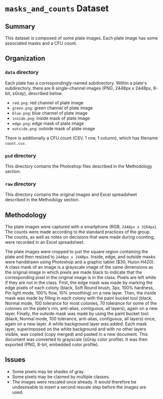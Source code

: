 # `masks_and_counts` Dataset

## Summary

This dataset is composed of some plate images. Each plate image has some
    associated masks and a CFU count.

## Organization

### `data` directory

Each plate has a correspondingly-named subdirectory. Within a plate's subdirectory, there are 6 single-channel images (PNG, 2448px x 2448px, 8-bit, sGray), described below.

* `red.png`: red channel of plate image
* `green.png`: green channel of plate image
* `blue.png`: blue channel of plate image
* `inside.png`: inside mask of plate image
* `edge.png`: edge mask of plate image
* `outside.png`: outside mask of plate image

There is additionally a CFU count (CSV, 1 row, 1 column), which has filename `count.csv`.

### `psd` directory

This directory contains the Photoshop files described in the Methodology section.

### `raw` directory

This directory contains the original images and Excel spreadsheet described in the Methodolgy section.

## Methodology

The plate images were captured with a smartphone (RGB, `2448px x 3264px`). The counts were made according to the standard practices of the group. The counts, as well as notes on decisions that were made during counting, were recorded in an Excel spreadsheet.

The plate images were cropped to just the square region containing the plate and then resized to `2448px x 2448px`. Inside, edge, and outside masks were handdrawn using Photoshop and a graphic tablet ($30, Huion H420). A class mask of an image is a grayscale image of the same dimensions as the original image in which pixels are made black to indicate that the corresponding pixel in the original image is in the class. Pixels are left white if they are not in the class. First, the edge mask was made by marking the edge pixels of each colony (black, Soft Round brush, 3px, 100% hardness, Pin light mode, 100% flow, 10% smoothing) on a new layer. Then, the inside mask was made by filling in each colony with the paint bucket tool (black, Normal mode, 100 tolerance for most colonies, 70 tolerance for some of the colonies on the plate's rim, anti-alias, contiguous, all layers), again on a new layer. Finally, the outside mask was made by using the paint bucket tool (black, Normal mode, 100 tolerance, anti-alias, contiguous, all layers) once, again on a new layer. A white background layer was added. Each mask layer, superimposed on the white background and with no other layers visible, was copied (copy merged) and pasted in a new document. This document was converted to grayscale (sGray color profile). It was then exported (PNG, 8-bit, embedded color profile).

## Issues

* Some pixels may be shades of gray.
* Some pixels may be claimed by multiple classes.
* The images were rescaled once already. It would therefore be undesireable to insert a second rescale step before the images are used.
